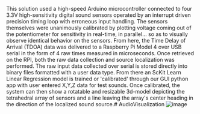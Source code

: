 This solution used a high-speed Arduino microcontroller connected to four 3.3V high-sensitivity digital sound sensors operated by an 
interrupt driven precision timing loop with erroneous input handling. The sensors themselves were unanimously calibrated by plotting 
voltage coming out of the potentiometer for sensitivity in real-time, in parallel... so as to visually observe identical behavior on 
the sensors. From here, the Time Delay of Arrival (TDOA) data was delivered to a Raspberry Pi Model 4 over USB serial in the form of 
4 raw times measured in microseconds. Once retrieved on the RPI, both the raw data collection and source localization was performed. 
The raw input data collected over serial is stored directly into binary files formatted with a user data type. From there an ScKit 
Learn Linear Regression model is trained or 'calibrated' through our GUI python app with user entered X,Y,Z data for test sounds. 
Once calibrated, the system can then show a rotatable and resizable 3d-model depicting the tetrahedral array of sensors and a line 
leaving the array's center heading in the direction of the localized sound source.# AudioVisualization
![image](https://user-images.githubusercontent.com/113371432/236647279-7e1e62e7-e369-427a-b67e-3f13fde6a88c.png)

